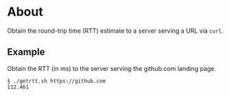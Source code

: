 # About

Obtain the round-trip time (RTT) estimate to a server serving a URL via `curl`.

## Example


Obtain the RTT (in ms) to the server serving the github.com landing page.

```
§ ./getrtt.sh https://github.com
112.461
```